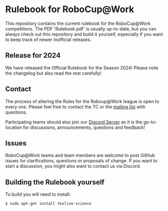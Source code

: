 
Rulebook for RoboCup@Work
========

This repository contains the current rulebook for the RoboCup@Work competitions.
The PDF 'Rulebook.pdf' is usually up-to-date, but you can always check out this repository and build it yourself,
especially if you want to keep track of newer inofficial releases.

## Release for 2024

We have released the Official Rulebook for the Season 2024!
Please note the changelog but also read the rest carefully!

## Contact


The process of altering the Rules for the Roboup@Work league is open to every one. Please feel free to contact the TC or the [mailing list](mailto:rc-work@lists.robocup.org) 
with questions.

Participating teams should also join our [Discord Server](https://discord.gg/6jg7Yv49Dn) as it is the go-to-location for discussions,
announcements, questions and feedback!

## Issues

RoboCup@Work teams and team members are welcome to post GitHub issues for clarifications, questions or proposals of change.
If you want to start a discussion, you might also want to contact us via Discord.

## Building the Rulebook yourself

To build you will need to install:

    $ sudo apt-get install texlive-science

